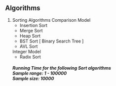 ## Algorithms 

<ol>
	<li>Sorting Algorithms
		Comparison Model
		<ul>
			<li>
				Insertion Sort
			</li>
			<li>
				Merge Sort
			</li>
			<li>
			    Heap Sort
		    </li>
		    <li>
		        BST Sort [ Binary Search Tree ]
		    </li>
		    <li>
		    	AVL Sort
		    </li>
		</ul>
		Integer Model
		<ul>
			<li>
				Radix Sort
			</li>
		</ul>
		<h5>
			Running Time for the following Sort algorithms<br/>
			Sample range: 1 - 100000<br/>
			Sample size: 10000<br/>
		</h5>
	</li>
</ol>